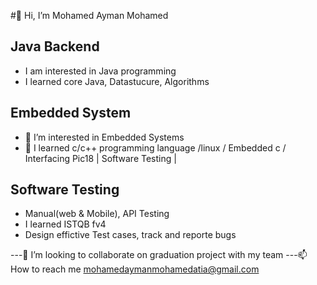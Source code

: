 #👋 Hi, I’m Mohamed Ayman Mohamed
## Java Backend
- I am interested in Java programming
- I learned core Java, Datastucure, Algorithms
## Embedded System
- 👀 I’m interested in Embedded Systems
- 🌱 I learned c/c++ programming language /linux / Embedded c / Interfacing Pic18
| Software Testing | 
## Software Testing
-   Manual(web & Mobile), API Testing
-   I learned ISTQB fv4
-   Design effictive Test cases, track and reporte bugs
 
---💞️ I’m looking to collaborate on graduation project with my team 
---📫 How to reach me mohamedaymanmohamedatia@gmail.com

<!---
MohamedAyman23/MohamedAyman23 is a ✨ special ✨ repository because its `README.md` (this file) appears on your GitHub profile.
You can click the Preview link to take a look at your changes.
--->
